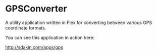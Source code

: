 GPSConverter
============

A utility application written in Flex for converting between various GPS coordinate formats.

You can see this application in action here:

http://sdakin.com/apps/gps

